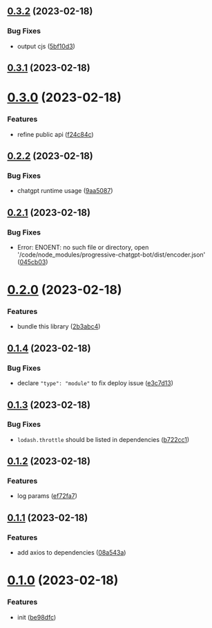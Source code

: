 ## [0.3.2](https://github.com/ulivz/progressive-chatgpt-bot/compare/v0.3.1...v0.3.2) (2023-02-18)


### Bug Fixes

* output cjs ([5bf10d3](https://github.com/ulivz/progressive-chatgpt-bot/commit/5bf10d36f225c198829ae4f46320210f8839f780))



## [0.3.1](https://github.com/ulivz/progressive-chatgpt-bot/compare/v0.3.0...v0.3.1) (2023-02-18)



# [0.3.0](https://github.com/ulivz/progressive-chatgpt-bot/compare/v0.2.2...v0.3.0) (2023-02-18)


### Features

* refine public api ([f24c84c](https://github.com/ulivz/progressive-chatgpt-bot/commit/f24c84c64f9120a4399a40efa46263d091dab025))



## [0.2.2](https://github.com/ulivz/progressive-chatgpt-bot/compare/v0.2.1...v0.2.2) (2023-02-18)


### Bug Fixes

* chatgpt runtime usage ([9aa5087](https://github.com/ulivz/progressive-chatgpt-bot/commit/9aa50875ab83d9d84d69e4c2e5f9d99da30d90f9))



## [0.2.1](https://github.com/ulivz/progressive-chatgpt-bot/compare/v0.2.0...v0.2.1) (2023-02-18)


### Bug Fixes

* Error: ENOENT: no such file or directory, open '/code/node_modules/progressive-chatgpt-bot/dist/encoder.json' ([045cb03](https://github.com/ulivz/progressive-chatgpt-bot/commit/045cb036e62da8eff73a91039e2c46de22db33c9))



# [0.2.0](https://github.com/ulivz/progressive-chatgpt-bot/compare/v0.1.4...v0.2.0) (2023-02-18)


### Features

* bundle this library ([2b3abc4](https://github.com/ulivz/progressive-chatgpt-bot/commit/2b3abc416071d1f12bf7c0837b804b042f63668d))



## [0.1.4](https://github.com/ulivz/progressive-chatgpt-bot/compare/v0.1.3...v0.1.4) (2023-02-18)


### Bug Fixes

* declare `"type": "module"` to fix deploy issue ([e3c7d13](https://github.com/ulivz/progressive-chatgpt-bot/commit/e3c7d139eecbda71c5444f1a33b3a81854955b83))



## [0.1.3](https://github.com/ulivz/progressive-chatgpt-bot/compare/v0.1.2...v0.1.3) (2023-02-18)


### Bug Fixes

* `lodash.throttle` should be listed in dependencies ([b722cc1](https://github.com/ulivz/progressive-chatgpt-bot/commit/b722cc1d44eff5c183604c35cd8a970eeaa15dde))



## [0.1.2](https://github.com/ulivz/progressive-chatgpt-bot/compare/v0.1.1...v0.1.2) (2023-02-18)


### Features

* log params ([ef72fa7](https://github.com/ulivz/progressive-chatgpt-bot/commit/ef72fa7eb33f0c5d5e963c40e73dc04db17ffde4))



## [0.1.1](https://github.com/ulivz/progressive-chatgpt-bot/compare/v0.1.0...v0.1.1) (2023-02-18)


### Features

* add axios to dependencies ([08a543a](https://github.com/ulivz/progressive-chatgpt-bot/commit/08a543a454e84361856333fd15e7cdd95db6f690))



# [0.1.0](https://github.com/ulivz/progressive-chatgpt-bot/compare/be98dfc69128b84c113bb08e1f097afe2a9db2f5...v0.1.0) (2023-02-18)


### Features

* init ([be98dfc](https://github.com/ulivz/progressive-chatgpt-bot/commit/be98dfc69128b84c113bb08e1f097afe2a9db2f5))



